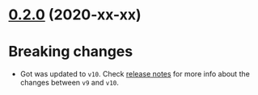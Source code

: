 <a name="0.2.0"></a>
# [0.2.0](https://github.com/moleculerjs/moleculer/compare/v0.1.10...v0.2.0) (2020-xx-xx)

# Breaking changes
- Got was updated to `v10`. Check [release notes]((https://github.com/sindresorhus/got/releases/tag/v10.0.0)) for more info about the changes between `v9` and `v10`.